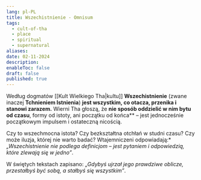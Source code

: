 ```yaml
---
lang: pl-PL
title: Wszechistnienie - Omnisum
tags:
  - cult-of-tha
  - place
  - spiritual
  - supernatural
aliases: 
date: 02-11-2024
description: 
enableToc: false
draft: false
published: true
---
```

Według dogmatów [[Kult Wielkiego Tha|kultu]] **Wszechistnienie** (zwane inaczej **Tchnieniem Istnienia**) **jest wszystkim, co otacza, przenika i stanowi zarazem.** 
Wierni Tha głoszą, że **nie sposób oddzielić w nim bytu od czasu**, formy od istoty, ani początku od końca** – jest jednocześnie początkowym impulsem i ostateczną nicością.

Czy to wszechmocna istota? Czy bezkształtna otchłań w studni czasu? Czy może iluzja, której nie warto badać? 
Wtajemniczeni odpowiadają:* *„Wszechistnienie nie podlega definicjom – jest pytaniem i odpowiedzią, które zlewają się w jedno”*.

W świętych tekstach zapisano: *„Gdybyś ujrzał jego prawdziwe oblicze, przestałbyś być sobą, a stałbyś się wszystkim”*.